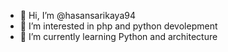- 👋 Hi, I’m @hasansarikaya94
- 👀 I’m interested in php and python devolepment
- 🌱 I’m currently learning Python and architecture 


<!---
hasansarikaya94/hasansarikaya94 is a ✨ special ✨ repository because its `README.md` (this file) appears on your GitHub profile.
You can click the Preview link to take a look at your changes.
--->
